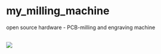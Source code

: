 # my_milling_machine
open source hardware - PCB-milling and engraving machine
<br><p><br>
<img src="logo.jpg">
